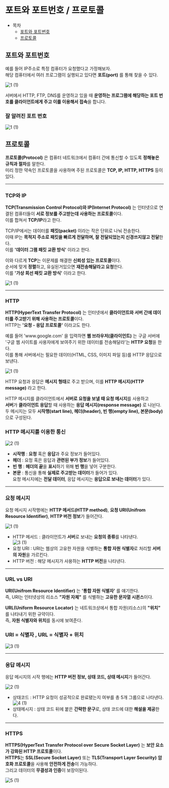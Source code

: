 # 포트와 포트번호 / 프로토콜 

* 목차
    * [포트와 포트번호](#포트와-포트번호)
    * [프로토콜](#프로토콜)
    

## 포트와 포트번호

예를 들어 IP주소로 특정 컴퓨터가 요청했다고 가정해보자.  
해당 컴퓨터에서 여러 프로그램이 실행되고 있다면 **포트(port)** 를 통해 찾을 수 있다.  

![1 (1)](https://github.com/Hasegos/Study_CS/assets/93961708/9e3a7e0e-82cd-48e0-bcba-865fc0e2fe9b)  

서버에서 HTTP, FTP, DNS를 운영하고 있을 때 **운영하는 프로그램에 해당하는 포트 번호를 클라이언트에게 주고 이를 이용해서 접속**을 합니다.  

### 잘 알려진 포트 번호  

![1 (1)](https://github.com/Hasegos/Study_CS/assets/93961708/199afb0f-0c03-4186-8ae5-ad8fa4f290ee)

## 프로토콜

**프로토콜(Protocol)** 은 컴퓨터 네트워크에서 컴퓨터 간에 통신할 수 있도록 **정해놓은 규칙과 절차**를 말한다.  
미리 정한 약속인 프로토콜을 사용하며 주된 프로토콜은 **TCP, IP, HTTP, HTTPS** 등이 있다.  

---

### TCP와 IP

**TCP(Transmission Control Protocol)와 IP(Internet Protocol)** 는 인터넷으로 연결된 컴퓨터들이 **서로 정보를 주고받는데 사용하는 프로토콜**이다.  
이를 합쳐서 **TCP/IP**라고 한다.

TCP/IP에서는 데이터를 **패킷(packet)** 이라는 작은 단위로 나눠 전송한다.  
이때 IP는 **목적지 주소로 패킷을 빠르게 전달하며, 잘 전달되었는지 신경쓰지않고 전달**한다.  
이를 **'데이터 그램 패킷 교환 방식'** 이라고 한다.  

이와 다르게 **TCP**는 이문제를 해결한 **신뢰성 있는 프로토콜**이다.  
순서에 맞게 **정렬**하고, 유실된거있으면 **재전송해달라고 요청**한다.  
이를 **'가상 회선 패킷 교환 방식'** 이라고 한다.    

![1 (1)](https://github.com/Hasegos/Study_CS/assets/93961708/efa387a9-0645-4151-bc8a-5fcc84046779)

---

### HTTP

**HTTP(HyperText Transfer Protocol)** 는 인터넷에서 **클라이언트와 서버 간에 데이터를 주고받기 위해 사용하는 프로토콜**이다.  
HTTP는 **'요청 - 응답 프로토콜'** 이라고도 한다. 

예를 들어 'www<hi>.google.com' 을 입력하면 **웹 브라우저(클라이언트)** 는 구글 서버에   
'구글 웹 사이트를 사용자에게 보여주기 위한 데이터를 전송해달라'는 **HTTP 요청**을 한다.  
이를 통해 서버에서는 필요한 데이터(HTML, CSS, 이미지 파일 등)를 HTTP 응답으로 보낸다.  

![1 (1)](https://github.com/Hasegos/Study_CS/assets/93961708/6e9782c4-34ed-418e-ac98-2975576de4bd)

HTTP 요청과 응답은 **메시지 형태**로 주고 받으며, 이를 **HTTP 메시지(HTTP message)** 라고 한다.  

HTTP 메시지를 클라이언트에서 **서버로 요청을 보낼 때 요청 메시지**를 사용하고  
**서버**가 **클라이언트 응답**할 때 사용하는 **응답 메시지(response message)** 로 나뉜다.  
두 메시지는 모두 **시작행(start line), 헤더(header), 빈 행(empty line), 본문(body)** 으로 구성된다.  

### HTTP 메시지를 이용한 통신

![2 (1)](https://github.com/Hasegos/Study_CS/assets/93961708/d569d4ba-bd2e-495a-85a7-6ffad8be7554)

* **시작행** : **요청** 혹은 **응답**과 주요 정보가 들어있다.
* **헤더** : 요청 혹은 응답과 **관련된 부가 정보**가 들어있다.
* **빈 행** : **헤더의 끝**을 **표시**하기 위해 **빈 행**을 넣어 구분한다. 
* **본문** : 통신을 통해 **실제로 주고받는 데이터**가 들어가 있다.  
    요청 메시지에는 **전달 데이터**, 응답 메시지는 **응답으로 보내는 데이터**가 있다.   
    
---

### 요청 메시지

요청 메시지 시작행에는 **HTTP 메서드(HTTP method)**, **요청 URI(Unifrom Resource Identifier)**, **HTTP 버전 정보**가 들어간다.  

![1 (1)](https://github.com/Hasegos/Study_CS/assets/93961708/65a232a8-5ff7-476d-abe8-f24251137522)  

* HTTP 메서드 : 클라이언트가 **서버**로 보내는 **요청의 종류**를 나타낸다.  
![3 (1)](https://github.com/Hasegos/Study_CS/assets/93961708/7e2b50f9-1691-498e-b42e-a1242fbb9a4b)  
* 요청 URI : URI는 웹상의 고유한 자원을 식별하는 **통합 자원 식별자**로 처리할 **서버의 자원**을 가르킨다.  
* HTTP 버전 : 해당 메시지가 사용하는 **HTTP 버전**을 나타낸다.

---

### URL vs URI
**URI(Unifrom Resource Identifier)** 는 **'통합 자원 식별자'** 를 얘기한다.  
즉, URI는 인터넷상의 리소스 **"자원 자체"** 를 식별하는 **고유한 문자열 시퀸스**이다.  

**URL(Uniform Resource Locator)** 는 네트워크상에서 통합 자원(리소스)의 **"위치"** 를 나타내기 위한 규약이다.  
즉, **자원 식별자와 위치**를 동시에 보여준다.  

### **URI = 식별자 , URL = 식별자 + 위치**
![3 (1)](https://github.com/Hasegos/Study_CS/assets/93961708/0fa1338c-023a-4fa7-aea4-63458915ea7f)

---

### 응답 메시지

응답 메시지의 시작 행에는 **HTTP 버전 정보, 상태 코드, 상태 메시지**가 들어간다.

![2 (1)](https://github.com/Hasegos/Study_CS/assets/93961708/8eeae95d-5351-430a-bbd0-1701e1556585)

* 상태코드 : HTTP 요청이 성공적으로 완료됐는지 여부를 총 5개 그룹으로 나타낸다.  
![4 (1)](https://github.com/Hasegos/Study_CS/assets/93961708/5d23374d-48ee-4079-9e9b-76cb146990f3)  
* 상태메시지 : 상태 코드 뒤에 붙은 **간략한 문구**로, 상태 코드에 대한 **해설을 제공**한다.  

---

### HTTPS

**HTTPS(HyperText Transfer Protocol over Secure Socket Layer)** 는 **보안 요소가 강화된 HTTP 프로토콜**이다.  
**HTTPS**는 **SSL(Secure Socket Layer)** 또는 **TLS(Transport Layer Security)** **암호화 프로토콜**을 사용해 **안전하게 전송**이 가능하다.    
그리고 데이터의 **무결성과 인증**이 보장이된다.  

![5 (1)](https://github.com/Hasegos/Study_CS/assets/93961708/118e4fd6-6eae-45d7-bd99-3bfa46dd0a21)  






